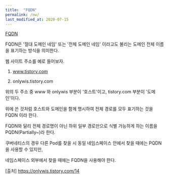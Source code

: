 ```yaml
---
title:  "FQDN"
permalink: /nw/
last_modified_at: 2020-07-15
---
```


[FQDN](http://www.ktword.co.kr/abbr_view.php?m_temp1=2705)


FQDN은 '절대 도메인 네임' 또는 '전체 도메인 네임' 이라고도 불리는 도메인 전체 이름을 표기하는 방식을 의미한다. <br/>

 

웹 사이트 주소를 예로 들어보자. <br/>

 

1. www.tistory.com   <br/>

2. onlywis.tistory.com <br/>

 

위의 두 주소 중 www 와 onlywis 부분이 '호스트'이고, tistory.com 부분이 '도메인'이다. <br/>

위에 쓴 것처럼 호스트와 도메인을 함께 명시하여 전체 경로를 모두 표기하는 것을 FQDN 이라 한다. <br/>

 

FQDN와 달리 전체 경로명이 아닌 하위 일부 경로만으로 식별 가능하게 하는 이름을 PQDN(Partially~)라 한다. <br/>

 

쿠버네티스의 경우 다른 Pod를 찾을 시 동일 네임스페이스 안에서 찾을 때에는 PQDN을 사용할 수 있지만, <br/>
 
네임스페이스 외부에서 찾을 때에는 FQDN을 사용해야 한다. <br/>

[출처] https://onlywis.tistory.com/14
